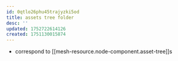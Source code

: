 ```yaml
---
id: 0qtlo26phu45trajyzki5od
title: assets tree folder
desc: ''
updated: 1752722614126
created: 1751130015874
---
```


- correspond to [[mesh-resource.node-component.asset-tree]]s 
